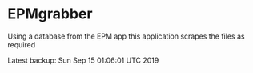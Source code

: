 # EPMgrabber
Using a database from the EPM app this application scrapes the files as required


Latest backup: Sun Sep 15 01:06:01 UTC 2019
